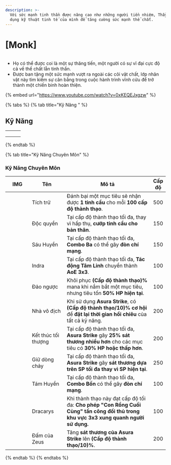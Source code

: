 ```yaml
---
description: >-
  Với sức mạnh tinh thần được nâng cao như những người tiền nhiệm, Thầy Tu sử
  dụng kỹ thuật tinh tế của mình để tăng cường sức mạnh thể chất.
---
```


# \[Monk]

<figure><img src="../../.gitbook/assets/700px-1Monge.png" alt=""><figcaption></figcaption></figure>

* Họ có thể được coi là một sự thăng tiến, một người có sự vĩ đại cực độ cả về thể chất lẫn tinh thần.
* Được ban tặng một sức mạnh vượt ra ngoài các cõi vật chất, lớp nhân vật này tìm kiếm sự cân bằng trong cuộc hành trình vĩnh cửu để trở thành một chiến binh hoàn thiện.

{% embed url="https://www.youtube.com/watch?v=0xKEQEJxgzw" %}

{% tabs %}
{% tab title="Kỹ Năng " %}
## Kỹ Năng

|   |   |   |
| - | - | - |
|   |   |   |
|   |   |   |
|   |   |   |


{% endtab %}

{% tab title="Kỹ Năng Chuyên Môn" %}
### Kỹ Năng Chuyên Môn

<table><thead><tr><th width="84">IMG</th><th width="115">Tên</th><th width="398">Mô tả</th><th>Cấp độ</th></tr></thead><tbody><tr><td><img src="../../.gitbook/assets/261a.png" alt=""></td><td>Tích trữ</td><td>Đánh bại một mục tiêu sẽ nhận được <strong>1 tinh cầu</strong> cho mỗi <strong>100 cấp độ thành thạo</strong>.</td><td>500</td></tr><tr><td><img src="../../.gitbook/assets/262aa.png" alt=""></td><td>Độc quyền</td><td>Tại cấp độ thành thạo tối đa, thay vì hấp thụ, <strong>cướp tinh cầu cho bản thân</strong>.</td><td>150</td></tr><tr><td><img src="../../.gitbook/assets/263a.png" alt=""></td><td>Sáu Huyền</td><td>Tại cấp độ thành thạo tối đa, <strong>Combo Ba</strong> có thể gây <strong>đòn chí mạng</strong>.</td><td>150</td></tr><tr><td><img src="../../.gitbook/assets/266a.png" alt=""></td><td>Indra</td><td>Tại cấp độ thành thạo tối đa, <strong>Tác động Tâm Linh</strong> chuyển thành <strong>AoE 3x3</strong>.</td><td>100</td></tr><tr><td><img src="../../.gitbook/assets/269a.png" alt=""></td><td>Đảo ngược</td><td>Khôi phục <strong>(Cấp độ thành thạo)%</strong> mana khi nắm bắt một mục tiêu, nhưng tiêu tốn <strong>50% HP hiện tại</strong>.</td><td>100</td></tr><tr><td><img src="../../.gitbook/assets/271a.png" alt=""></td><td>Nhà vô địch</td><td>Khi sử dụng <strong>Asura Strike</strong>, có <strong>(Cấp độ thành thạo/10)% cơ hội</strong> để <strong>đặt lại thời gian hồi chiêu</strong> của tất cả kỹ năng.</td><td>200</td></tr><tr><td><img src="../../.gitbook/assets/271a.png" alt=""></td><td>Kết thúc tối thượng</td><td>Tại cấp độ thành thạo tối đa, <strong>Asura Strike</strong> gây <strong>25% sát thương nhiều hơn</strong> cho các mục tiêu có <strong>30% HP hoặc thấp hơn</strong>.</td><td>200</td></tr><tr><td><img src="../../.gitbook/assets/271a.png" alt=""></td><td>Giữ dòng chảy</td><td>Tại cấp độ thành thạo tối đa, <strong>Asura Strike</strong> gây <strong>sát thương dựa trên SP tối đa thay vì SP hiện tại</strong>.</td><td>250</td></tr><tr><td><img src="../../.gitbook/assets/272a.png" alt=""></td><td>Tám Huyền</td><td>Tại cấp độ thành thạo tối đa, <strong>Combo Bốn</strong> có thể gây <strong>đòn chí mạng</strong>.</td><td>100</td></tr><tr><td><img src="../../.gitbook/assets/273a.png" alt=""></td><td>Dracarys</td><td>Khi thành thạo này đạt cấp độ tối đa: <strong>Cho phép "Con Rồng Cuối Cùng" tấn công đối thủ trong khu vực 3x3 xung quanh người sử dụng.</strong></td><td>100</td></tr><tr><td><img src="../../.gitbook/assets/image (277).png" alt="" data-size="original"></td><td>Đấm của Zeus</td><td>Tăng <strong>sát thương của Asura Strike</strong> lên <strong>(Cấp độ thành thạo/10)%</strong>.</td><td>200</td></tr></tbody></table>
{% endtab %}
{% endtabs %}

